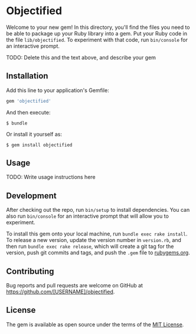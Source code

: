 # Objectified

Welcome to your new gem! In this directory, you'll find the files you need to be able to package up your Ruby library into a gem. Put your Ruby code in the file `lib/objectified`. To experiment with that code, run `bin/console` for an interactive prompt.

TODO: Delete this and the text above, and describe your gem

## Installation

Add this line to your application's Gemfile:

```ruby
gem 'objectified'
```

And then execute:

    $ bundle

Or install it yourself as:

    $ gem install objectified

## Usage

TODO: Write usage instructions here

## Development

After checking out the repo, run `bin/setup` to install dependencies. You can also run `bin/console` for an interactive prompt that will allow you to experiment.

To install this gem onto your local machine, run `bundle exec rake install`. To release a new version, update the version number in `version.rb`, and then run `bundle exec rake release`, which will create a git tag for the version, push git commits and tags, and push the `.gem` file to [rubygems.org](https://rubygems.org).

## Contributing

Bug reports and pull requests are welcome on GitHub at https://github.com/[USERNAME]/objectified.

## License

The gem is available as open source under the terms of the [MIT License](https://opensource.org/licenses/MIT).

